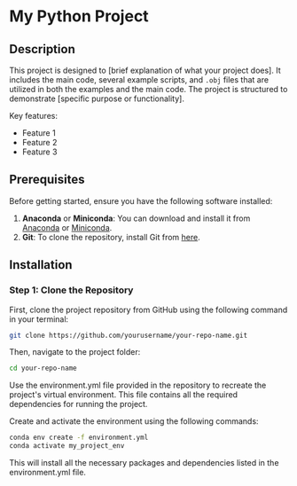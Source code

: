 # My Python Project

## Description
This project is designed to [brief explanation of what your project does]. It includes the main code, several example scripts, and `.obj` files that are utilized in both the examples and the main code. The project is structured to demonstrate [specific purpose or functionality].

Key features:
- Feature 1
- Feature 2
- Feature 3

## Prerequisites
Before getting started, ensure you have the following software installed:
1. **Anaconda** or **Miniconda**: You can download and install it from [Anaconda](https://www.anaconda.com/products/individual) or [Miniconda](https://docs.conda.io/en/latest/miniconda.html).
2. **Git**: To clone the repository, install Git from [here](https://git-scm.com/).

## Installation

### Step 1: Clone the Repository

First, clone the project repository from GitHub using the following command in your terminal:

```bash
git clone https://github.com/yourusername/your-repo-name.git
```
Then, navigate to the project folder:
```bash
cd your-repo-name
```
Use the environment.yml file provided in the repository to recreate the project's virtual environment. This file contains all the required dependencies for running the project.

Create and activate the environment using the following commands:
```bash
conda env create -f environment.yml
conda activate my_project_env
```
This will install all the necessary packages and dependencies listed in the environment.yml file.
